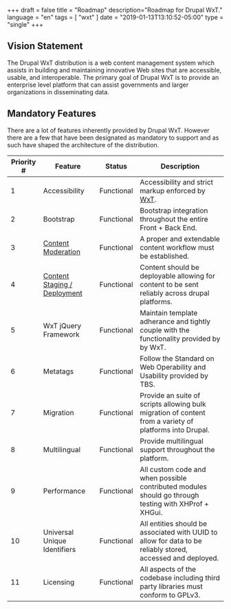 +++
draft = false
title = "Roadmap"
description="Roadmap for Drupal WxT."
language = "en"
tags = [
    "wxt"
]
date = "2019-01-13T13:10:52-05:00"
type = "single"
+++

## Vision Statement

The Drupal WxT distribution is a web content management system which assists in building and maintaining innovative Web sites that are accessible, usable, and interoperable. The primary goal of Drupal WxT is to provide an enterprise level platform that can assist governments and larger organizations in disseminating data.

## Mandatory Features

There are a lot of features inherently provided by Drupal WxT. However there are a few that have been designated as mandatory to support and as such have shaped the architecture of the distribution.

<table id="components-theme" class="wb-tables table table-striped table-hover" data-wb-tables='{"columnDefs": [ { "visible": true, "targets": [ 3 ] } ], "lengthMenu": [[10, 25, -1], [10, 25, "All"]], "pageLength": 10 }'>
    <thead>
        <tr>
            <th>Priority #</th>
            <th>Feature</th>
            <th>Status</th>
            <th>Description</th>
        </tr>
    </thead>
    <tbody>
        <tr class="success">
            <td>1</td>
            <td>Accessibility</td>
            <td>Functional</td>
            <td>Accessibility and strict markup enforced by <a href="http://github.com/wet-boew/wet-boew">WxT</a>.</td>
        </tr>
        <tr class="success">
            <td>2</td>
            <td>Bootstrap</td>
            <td>Functional</td>
            <td>Bootstrap integration throughout the entire Front + Back End.</td>
        </tr>
        <tr class="success">
            <td>3</td>
            <td><a href="/wxt/content-moderation/">Content Moderation</a></td>
            <td>Functional</td>
            <td>A proper and extendable content workflow must be established.</td>
        </tr>
        <tr class="success">
            <td>4</td>
            <td><a href="/wxt/deployment">Content Staging / Deployment</a></td>
            <td>Functional</td>
            <td>Content should be deployable allowing for content to be sent reliably across drupal platforms.</td>
        </tr>
        <tr class="success">
            <td>5</td>
            <td>WxT jQuery Framework</td>
            <td>Functional</td>
            <td>Maintain template adherance and tightly couple with the functionality provided by by WxT.</td>
        </tr>
        <tr class="success">
            <td>6</td>
            <td>Metatags</td>
            <td>Functional</td>
            <td>Follow the Standard on Web Operability and Usability provided by TBS.</td>
        </tr>
        <tr class="success">
            <td>7</td>
            <td>Migration</td>
            <td>Functional</td>
            <td>Provide an suite of scripts allowing bulk migration of content from a variety of platforms into Drupal.</td>
        </tr>
        <tr class="success">
            <td>8</td>
            <td>Multilingual</td>
            <td>Functional</td>
            <td>Provide multilingual support throughout the platform.</td>
        </tr>
        <tr class="success">
            <td>9</td>
            <td>Performance</td>
            <td>Functional</td>
            <td>All custom code and when possible contributed modules should go through testing with XHProf + XHGui.</td>
        </tr>
        <tr class="success">
            <td>10</td>
            <td>Universal Unique Identifiers</td>
            <td>Functional</td>
            <td>All entities should be associated with UUID to allow for data to be reliably stored, accessed and deployed.</td>
        </tr>
        <tr class="success">
            <td>11</td>
            <td>Licensing</td>
            <td>Functional</td>
            <td>All aspects of the codebase including third party libraries must conform to GPLv3.</td>
        </tr>
    </tbody>
</table>
